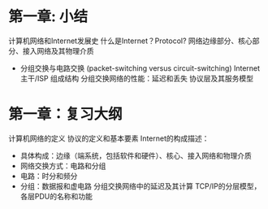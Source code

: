# 第一章: 小结
计算机网络和Internet发展史
什么是Internet？Protocol?
网络边缘部分、核心部分、接入网络及其物理介质
- 分组交换与电路交换 (packet-switching versus circuit-switching)
Internet主干/ISP 组成结构
分组交换网络的性能：延迟和丢失
协议层及其服务模型
# 第一章：复习大纲
计算机网络的定义
协议的定义和基本要素
Internet的构成描述：
- 具体构成：边缘（端系统，包括软件和硬件）、核心、接入网络和物理介质
- 网络交换方式：电路和分组
- 电路：时分和频分
- 分组：数据报和虚电路
分组交换网络中的延迟及其计算
TCP/IP的分层模型，各层PDU的名称和功能
